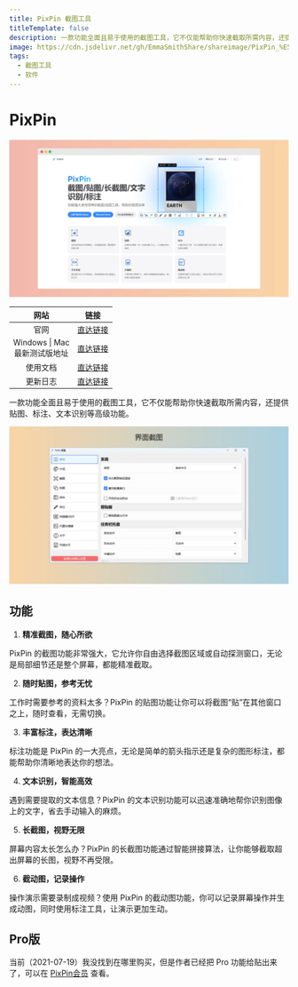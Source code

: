 ```yaml
---
title: PixPin 截图工具
titleTemplate: false
description: 一款功能全面且易于使用的截图工具，它不仅能帮助你快速截取所需内容，还提供贴图、标注、文本识别等高级功能。
image: https://cdn.jsdelivr.net/gh/EmmaSmithShare/shareimage/PixPin_%E5%AE%98%E7%BD%91-min-x.webp
tags: 
  - 截图工具
  - 软件
---
```


# PixPin

![PixPin_官网-min](./assets/PixPin_官网-min.webp)

|                网站                |                             链接                             |
| :--------------------------------: | :----------------------------------------------------------: |
|                官网                | <a href="https://pixpinapp.com/" class="to-url" target="_blank">直达链接</a> |
| Windows \| Mac<br />最新测试版地址 | <a href="https://pixpinapp.com/change-log/1.8.18.html#%E4%B8%8B%E8%BD%BD%E5%9C%B0%E5%9D%80" class="to-url" target="_blank">直达链接</a> |
|              使用文档              | <a href="https://pixpinapp.com/start/what-is-pixpin.html" class="to-url" target="_blank">直达链接</a> |
|              更新日志              | <a href="https://txc.qq.com/products/614512/change-log" class="to-url" target="_blank">直达链接</a> |

一款功能全面且易于使用的截图工具，它不仅能帮助你快速截取所需内容，还提供贴图、标注、文本识别等高级功能。

![PixPin_界面-min](./assets/PixPin_界面-min.webp)



## 功能

1. **精准截图，随心所欲**

PixPin 的截图功能非常强大，它允许你自由选择截图区域或自动探测窗口，无论是局部细节还是整个屏幕，都能精准截取。

2. **随时贴图，参考无忧**

工作时需要参考的资料太多？PixPin 的贴图功能让你可以将截图“贴”在其他窗口之上，随时查看，无需切换。

3. **丰富标注，表达清晰**

标注功能是 PixPin 的一大亮点，无论是简单的箭头指示还是复杂的图形标注，都能帮助你清晰地表达你的想法。

4. **文本识别，智能高效**

遇到需要提取的文本信息？PixPin 的文本识别功能可以迅速准确地帮你识别图像上的文字，省去手动输入的麻烦。

5. **长截图，视野无限**

屏幕内容太长怎么办？PixPin 的长截图功能通过智能拼接算法，让你能够截取超出屏幕的长图，视野不再受限。

6. **截动图，记录操作**

操作演示需要录制成视频？使用 PixPin 的截动图功能，你可以记录屏幕操作并生成动图，同时使用标注工具，让演示更加生动。



## Pro版

当前（2021-07-19）我没找到在哪里购买，但是作者已经把 Pro 功能给贴出来了，可以在 [PixPin会员](https://pixpinapp.com/start/member-features.html) 查看。